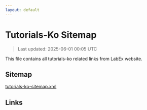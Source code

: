 ```yaml
---
layout: default
---
```


# Tutorials-Ko Sitemap

> Last updated: 2025-06-01 00:05 UTC

This file contains all tutorials-ko related links from LabEx website.

## Sitemap

[tutorials-ko-sitemap.xml](https://labex.io/tutorials-ko-sitemap.xml)

## Links

